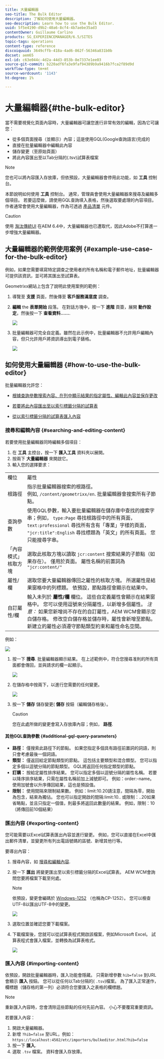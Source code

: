 ```yaml
---
title: 大量編輯器
seo-title: The Bulk Editor
description: 了解如何使用大量編輯器。
seo-description: Learn how to use the Bulk Editor.
uuid: 5f5e4190-d9b2-40a6-8cf4-4b7aebe35ad3
contentOwner: Guillaume Carlino
products: SG_EXPERIENCEMANAGER/6.5/SITES
topic-tags: operations
content-type: reference
discoiquuid: 3649cffb-418a-4ad6-862f-56346a831b0b
docset: aem65
exl-id: c63e044c-4d2a-44d3-853b-8e7337e1ee03
source-git-commit: b220adf6fa3e9faf94389b9a9416b7fca2f89d9d
workflow-type: tm+mt
source-wordcount: '1143'
ht-degree: 1%

---
```


# 大量編輯器{#the-bulk-editor}

當不需要視覺化頁面內容時，大量編輯器可讓您進行非常有效的編輯，因為它可讓您：

* 從多個頁面搜尋（並顯示）內容；這是使用GQL(Google查詢語言)完成的
* 直接在批量編輯器中編輯此內容
* 儲存變更（至原始頁面）
* 將此內容匯出至以Tab分隔的(.tsv)試算表檔案

>[!NOTE]
>
>您也可以將內容匯入存放庫，但依預設，大量編輯器會停用此功能，如 **工具** 控制台。

本節說明如何使用 **工具** 控制台。 通常，管理員會使用大量編輯器來搜尋及編輯多個項目。 若要這麼做，請使用GQL查詢填入表格，然後選取要處理的內容項目。 作者通常會使用大量編輯器，作為可透過 [產品清單](/help/sites-authoring/default-components.md#productlist) 元件。

>[!CAUTION]
>
>使用 [淘汰傳統UI](/help/release-notes/deprecated-removed-features.md) 在AEM 6.4中，大量編輯器也已遭取代，因此Adobe不打算進一步增強大量編輯器。

## 大量編輯器的範例使用案例 {#example-use-case-for-the-bulk-editor}

例如，如果您需要填寫特定調查之使用者的所有名稱和電子郵件地址，批量編輯器可提供該資訊，並可將其匯出至試算表。

Geometrixx網站上包含了說明此使用案例的範例：

1. 導覽至 **支援** 頁面，然後傳至 **客戶服務滿意度** 調查。
1. **編輯** the **表單開始** 段落。 在對話方塊中，按一下 **進階** 頁簽，展開 **動作設定**，然後按一下 **查看資料……**.

   ![](assets/custsatsurvey.png)

1. 批量編輯器可完全自定義。雖然在此示例中，批量編輯器不允許用戶編輯內容，但只允許用戶將資訊導出到電子錶格。

   ![](assets/bulkeditor.png)

## 如何使用大量編輯器 {#how-to-use-the-bulk-editor}

批量編輯器允許您：

* [根據查詢參數搜索內容、在列中顯示結果的指定屬性、編輯此內容並保存更改](#searching-and-editing-content)
* [若要將此內容匯出至以索引標籤分隔的試算表](#exporting-content)

* [從以索引標籤分隔的試算表匯入內容](#importing-content)

### 搜尋和編輯內容 {#searching-and-editing-content}

若要使用批量編輯器同時編輯多個項目：

1. 在 **工具** 主控台，按一下 **匯入工具** 資料夾以展開。
1. 按兩下 **大量編輯器** 來開啟它。
1. 輸入您的選擇要求：

<table>
 <tbody>
  <tr>
   <td>欄位</td>
   <td>屬性</td>
  </tr>
  <tr>
   <td>根路徑</td>
   <td>指示批量編輯器搜索的根路徑。<br /> 例如, <code>/content/geometrixx/en</code>. 批量編輯器會搜索所有子節點。</td>
  </tr>
  <tr>
   <td>查詢參數</td>
   <td>使用GQL參數，輸入要批量編輯器在儲存庫中查找的搜索字串；例如， <code>type:Page</code> 尋找根路徑中的所有頁面， <code>text:professional</code> 尋找所有含有「專業」字樣的頁面， <code>"jcr:title":English</code> 尋找標題為「英文」的所有頁面。 您只能搜尋字串。</td>
  </tr>
  <tr>
   <td>「內容模式」核取方塊</td>
   <td>選取此核取方塊以讀取 <code>jcr:content</code> 搜索結果的子節點（如果存在）。 僅用於頁面。 屬性名稱的前置詞為 <code>"jcr:content/"</code></td>
  </tr>
  <tr>
   <td>屬性/欄</td>
   <td>選取您要大量編輯器傳回之屬性的核取方塊。 所選屬性是結果窗格中的列標題。 依預設，節點路徑會顯示在結果中。</td>
  </tr>
  <tr>
   <td>自訂屬性/欄</td>
   <td>輸入未列於 <strong>屬性/欄</strong> 欄位。 這些自定義屬性會顯示在結果窗格中。 您可以使用逗號來分隔屬性，以新增多個屬性。 <i>注意：</i> 如果您新增尚不存在的自訂屬性，AEM WCM會顯示空白儲存格。 修改空白儲存格並儲存時，屬性會新增至節點。 新建立的屬性必須遵守節點類型約束和屬性命名空間。</td>
  </tr>
 </tbody>
</table>

例如：

![](assets/searchfilter.png)

1. 按一下 **搜尋**. 批量編輯器顯示結果。
在上述範例中，符合您搜尋准則的所有頁面都會傳回，並與請求的欄一起顯示。

   ![](assets/chlimage_1-39.png)

1. 在儲存格中按兩下，以進行您需要的任何變更。

   ![](assets/srchresultedit.png)

1. 按一下 **儲存** 儲存變更( **儲存** 按鈕（編輯儲存格後）。

   >[!CAUTION]
   >
   >您在此處所做的變更會寫入存放庫內容；例如， **路徑**.

#### 其他GQL查詢參數 {#additional-gql-query-parameters}

* **路徑：** 僅搜索此路徑下的節點。 如果您指定多個具有路徑前置詞的詞語，則只會考慮最後一個詞語。
* **類型：** 僅返回給定節點類型的節點。 這包括主要類型和混合類型。 您可以指定多個以逗號分隔的節點類型。 GQL將返回任何指定類型的節點。
* **訂購：** 按給定屬性排序結果。 您可以指定多個以逗號分隔的屬性名稱。 若要以降序排序結果，只需在屬性名稱前加上減號即可。 例如：order:-name。 使用加號會以升序傳回結果，這也是預設值。
* **限制：** 使用間隔來限制結果數。 例如：limit:10.20請注意，間隔為零，開始為包含，結束為獨佔。 您也可以指定開啟的間隔:limit:10.. 或限制：..20如果省略點，並且只指定一個值，則最多將返回此數量的結果。 例如，限制：10（將傳回前10個結果）

### 匯出內容 {#exporting-content}

您可能需要以Excel試算表匯出內容並進行變更。 例如，您可以直接在Excel中匯出郵件清單，並變更所有列出電話號碼的區號、新增其他行等。

要導出內容：

1. 搜尋內容，如 [搜尋和編輯內容](#searching-and-editing-content).
1. 按一下 **匯出** 將變更匯出至以索引標籤分隔的Excel試算表。 AEM WCM會詢問您要將檔案下載至何處。

   >[!NOTE]
   >
   >依預設，變更會編碼於 [Windows-1252](https://en.wikipedia.org/wiki/Windows-1252) （也稱為CP-1252）。 您可以檢查UTF-8以匯出UTF-8中的變更。

   ![](assets/srchrsesultexport.png)

1. 選取位置並確認您要下載檔案。
1. 下載檔案後，您就可以從試算表程式開啟該檔案，例如Microsoft Excel。 試算表程式會匯入檔案，並轉換為試算表格式。

   ![](assets/exportinexcel.png)

### 匯入內容 {#importing-content}

依預設，開啟批量編輯器時，匯入功能會隱藏。 只需新增參數 `hib=false` 到URL會顯示 **匯入** 按鈕。 您可以從任何以Tab分隔的( `.tsv`)檔案。 為了匯入正常運作，欄標題（儲存格的第一列）必須符合您要匯入之表格的欄標題。

>[!NOTE]
>
>重新匯入內容時，您會清除這些節點的任何先前內容。 小心不要覆寫重要資訊。

若要匯入內容：

1. 開啟大量編輯器。
1. 新增 `?hib=false` 至URL，例如：
   `https://localhost:4502/etc/importers/bulkeditor.html?hib=false`
1. 按一下 **匯入**.
1. 選取 `.tsv` 檔案。 資料會匯入存放庫。
